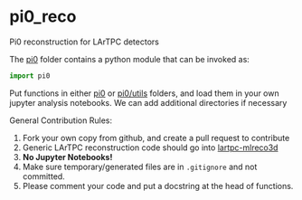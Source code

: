# pi0_reco

Pi0 reconstruction for LArTPC detectors

The [pi0](./pi0) folder contains a python module that can be invoked as:
```python
import pi0
```

Put functions in either [pi0](./pi0) or [pi0/utils](./pi0/utils) folders, and load them in your own jupyter analysis notebooks.  We can add additional directories if necessary

General Contribution Rules:
1. Fork your own copy from github, and create a pull request to contribute
2. Generic LArTPC reconstruction code should go into [lartpc-mlreco3d](https://github.com/DeepLearnPhysics/lartpc_mlreco3d)
3. __No Jupyter Notebooks!__
4. Make sure temporary/generated files are in `.gitignore` and not committed.
5. Please comment your code and put a docstring at the head of functions. 

